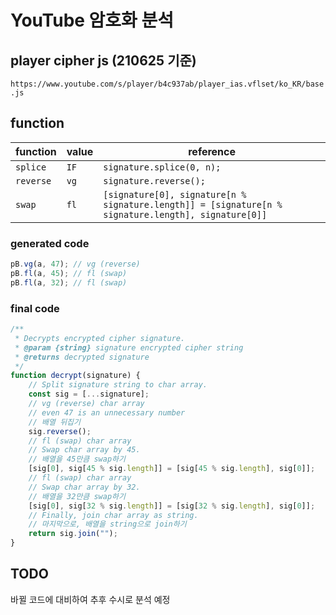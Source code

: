 # YouTube 암호화 분석
## player cipher js (210625 기준)
```https://www.youtube.com/s/player/b4c937ab/player_ias.vflset/ko_KR/base.js```
## function
|function|value|reference|
|------|---|---|
|`splice`|`IF`|`signature.splice(0, n);`|
|`reverse`|`vg`|`signature.reverse();`|
|`swap`|`fl`|`[signature[0], signature[n % signature.length]] = [signature[n % signature.length], signature[0]]`|
### generated code
```js
pB.vg(a, 47); // vg (reverse)
pB.fl(a, 45); // fl (swap)
pB.fl(a, 32); // fl (swap)
```
### final code
```js
/**
 * Decrypts encrypted cipher signature.
 * @param {string} signature encrypted cipher string
 * @returns decrypted signature
 */
function decrypt(signature) {
    // Split signature string to char array.
    const sig = [...signature];
    // vg (reverse) char array
    // even 47 is an unnecessary number
    // 배열 뒤집기
    sig.reverse();
    // fl (swap) char array
    // Swap char array by 45.
    // 배열을 45만큼 swap하기
    [sig[0], sig[45 % sig.length]] = [sig[45 % sig.length], sig[0]];
    // fl (swap) char array
    // Swap char array by 32.
    // 배열을 32만큼 swap하기
    [sig[0], sig[32 % sig.length]] = [sig[32 % sig.length], sig[0]];
    // Finally, join char array as string.
    // 마지막으로, 배열을 string으로 join하기
    return sig.join("");
}
```
## TODO
바뀔 코드에 대비하여 추후 수시로 분석 예정
